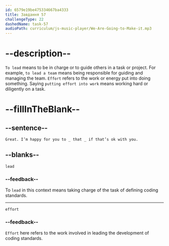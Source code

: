 ```yaml
---
id: 6579e19be475334667ba4333
title: Завдання 57
challengeType: 22
dashedName: task-57
audioPath: curriculum/js-music-player/We-Are-Going-to-Make-it.mp3
---
```


<!--
AUDIO REFERENCE: 
Bob: "Great. I’m happy for you to _ that _ if that’s ok with you."
-->

# --description--

`To lead` means to be in charge or to guide others in a task or project. For example, `to lead a team` means being responsible for guiding and managing the team. `Effort` refers to the work or energy put into doing something. Saying `putting effort into work` means working hard or diligently on a task.

# --fillInTheBlank--

## --sentence--

`Great. I’m happy for you to _ that _ if that’s ok with you.`

## --blanks--

`lead`

### --feedback--

To `lead` in this context means taking charge of the task of defining coding standards.

---

`effort`

### --feedback--

`Effort` here refers to the work involved in leading the development of coding standards.

